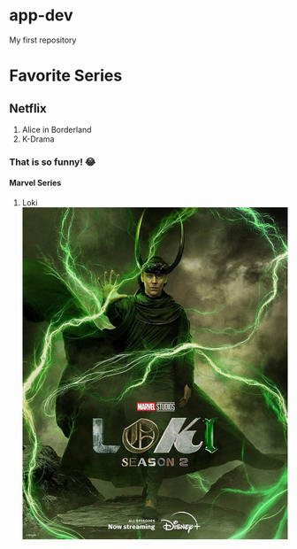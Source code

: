 # app-dev
My first repository
# Favorite Series
## **Netflix**
1. Alice in Borderland
2. K-Drama
### That is so funny! :joy:
#### **Marvel Series**
1. Loki
![alt text](image.jpg)
